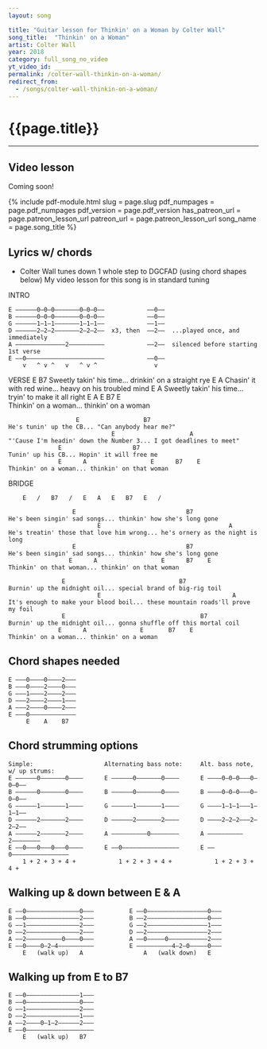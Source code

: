 ```yaml
---
layout: song

title: "Guitar lesson for Thinkin' on a Woman by Colter Wall"
song_title:  "Thinkin' on a Woman"
artist: Colter Wall
year: 2018
category: full_song_no_video
yt_video_id: _________
permalink: /colter-wall-thinkin-on-a-woman/
redirect_from:
  - /songs/colter-wall-thinkin-on-a-woman/
---
```


<h1>{{page.title}}</h1>
<hr />

## Video lesson

<!-- <iframe width="560" height="315" src="https://www.youtube.com/embed/scbLcaopAPk?showinfo=0" frameborder="0" allowfullscreen></iframe><br /> -->

Coming soon!




{% include pdf-module.html
     slug = page.slug
     pdf_numpages = page.pdf_numpages
     pdf_version = page.pdf_version
     has_patreon_url = page.patreon_lesson_url
     patreon_url = page.patreon_lesson_url
     song_name = page.song_title %}



## Lyrics w/ chords

* Colter Wall tunes down 1 whole step to DGCFAD (using chord shapes below)
  My video lesson for this song is in standard tuning

INTRO

    E ––––––0–0–0–––––––0–0–0––            ––0––
    B ––––––0–0–0–––––––0–0–0––            ––0––
    G ––––––1–1–1–––––––1–1–1––            ––1––
    D ––––––2–2–2–––––––2–2–2––  x3, then  ––2––  ...played once, and immediately
    A ––––––––––––––2––––––––––            ––2––  silenced before starting 1st verse
    E ––0––––––––––––––––––––––            ––0––
        v   ^ v ^   v   ^ v ^                v

VERSE
                   E                         B7
    Sweetly takin' his time... drinkin' on a straight rye
                    E                        A
    Chasin' it with red wine... heavy on his troubled mind
                   E                             A
    Sweetly takin' his time... tryin' to make it all right
                  E      A               E       B7     E     
    Thinkin' on a woman... thinkin' on a woman

                       E                  B7
    He's tunin' up the CB... "Can anybody hear me?"
                                 E                     A
    "'Cause I'm headin' down the Number 3... I got deadlines to meet"
                  E                    B7
    Tunin' up his CB... Hopin' it will free me
                  E      A                  E      B7    E
    Thinkin' on a woman... thinkin' on that woman

BRIDGE

        E   /   B7   /   E   A   E   B7   E   /

                      E                               B7
    He's been singin' sad songs... thinkin' how she's long gone
                             E                                    A
    He's treatin' those that love him wrong... he's ornery as the night is long
                      E                               B7
    He's been singin' sad songs... thinkin' how she's long gone
                     E      A                  E      B7    E
    Thinkin' on that woman... thinkin' on that woman

                   E                                B7
    Burnin' up the midnight oil... special brand of big-rig toil
                             E                                     A
    It's enough to make your blood boil... these mountain roads'll prove my foil
                   E                                      B7
    Burnin' up the midnight oil... gonna shuffle off this mortal coil
                  E      A               E       B7    E
    Thinkin' on a woman... thinkin' on a woman

## Chord shapes needed

    E –––0––––0––––2–––
    B –––0––––2––––0–––
    G –––1––––2––––2–––
    D –––2––––2––––1–––
    A –––2––––0––––2–––
    E –––0–––––––––––––
         E    A    B7  

## Chord strumming options

    Simple:                    Alternating bass note:     Alt. bass note, w/ up strums:
    E ––––––0–––––––0––––      E ––––––0–––––––0––––      E ––––0–0–0–––0–0–0––
    B ––––––0–––––––0––––      B ––––––0–––––––0––––      B ––––0–0–0–––0–0–0––
    G ––––––1–––––––1––––      G ––––––1–––––––1––––      G ––––1–1–1–––1–1–1––
    D ––––––2–––––––2––––      D ––––––2–––––––2––––      D ––––2–2–2–––2–2–2––
    A ––––––2–––––––2––––      A ––––––––––0––––––––      A ––––––––––2––––––––
    E ––0–––0–––0–––0––––      E ––0––––––––––––––––      E ––0––––––––––––––––
        1 + 2 + 3 + 4 +            1 + 2 + 3 + 4 +            1 + 2 + 3 + 4 +

## Walking up & down between E & A

    E ––0–––––––––––––––0–––          E ––0–––––––––––––––––0–––
    B ––0–––––––––––––––2–––          B ––2–––––––––––––––––0–––
    G ––1–––––––––––––––2–––          G ––2–––––––––––––––––1–––
    D ––2–––––––––––––––2–––          D ––2–––––––––––––––––2–––
    A ––2––––––––––0––––0–––          A ––0–––––0–––––––––––2–––
    E ––0––––0–2–4––––––––––          E ––––––––––4–2–0–––––0–––
        E   (walk up)   A                 A   (walk down)   E   

## Walking up from E to B7

    E ––0–––––––––––––––1–––
    B ––0–––––––––––––––0–––
    G ––1–––––––––––––––2–––
    D ––2–––––––––––––––1–––
    A ––2––––0–1–2––––––2–––
    E ––0–––––––––––––––––––
        E   (walk up)   B7   

